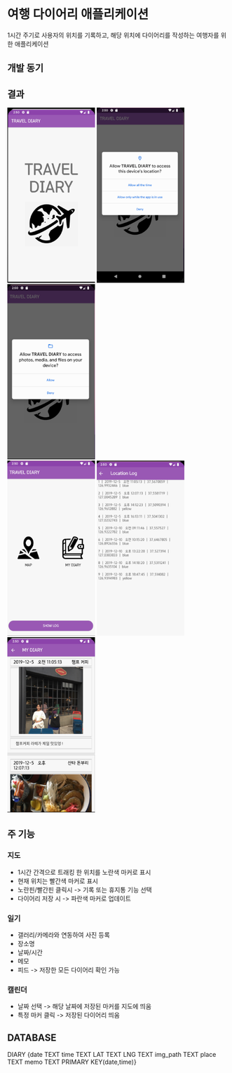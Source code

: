 # 여행 다이어리 애플리케이션
 1시간 주기로 사용자의 위치를 기록하고, 해당 위치에 다이어리를 작성하는 여행자를 위한 애플리케이션

## 개발 동기


## 결과
<img src="./Images/travel_diary0.png" width="200px" height="400px" title="img" alt="img"></img>
<img src="./Images/travel_diary1.png" width="200px" height="400px" title="img" alt="img"></img>
<img src="./Images/travel_diary2.png" width="200px" height="400px" title="img" alt="img"></img></br>
<img src="./Images/travel_diary3.png" width="200px" height="400px" title="img" alt="img"></img>
<img src="./Images/travel_diary4.png" width="200px" height="400px" title="img" alt="img"></img>
<img src="./Images/travel_diary5.png" width="200px" height="400px" title="img" alt="img"></img></br>

## 주 기능

### 지도
* 1시간 간격으로 트래킹 한 위치를 노란색 마커로 표시
* 현재 위치는 빨간색 마커로 표시
* 노란핀/빨간핀 클릭시 -> 기록 또는 휴지통 기능 선택
* 다이어리 저장 시 -> 파란색 마커로 업데이트

### 일기
* 갤러리/카메라와 연동하여 사진 등록
* 장소명
* 날짜/시간
* 메모
* 피드 -> 저장한 모든 다이어리 확인 가능

### 캘린더
* 날짜 선택 -> 해당 날짜에 저장된 마커를 지도에 띄움
* 특정 마커 클릭 -> 저장된 다이어리 띄움


## DATABASE
DIARY
{date TEXT
 time TEXT
 LAT TEXT
 LNG TEXT
 img_path TEXT
 place TEXT
 memo TEXT
 PRIMARY KEY(date,time)}
 
